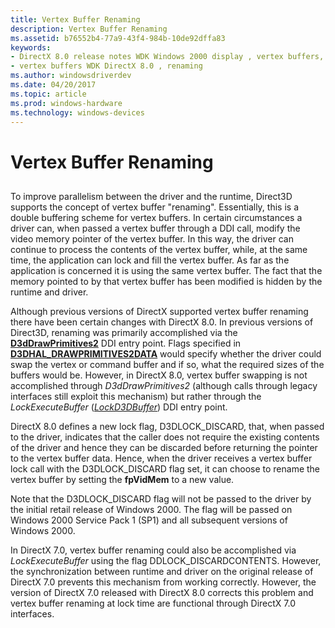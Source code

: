 ```yaml
---
title: Vertex Buffer Renaming
description: Vertex Buffer Renaming
ms.assetid: b76552b4-77a9-43f4-984b-10de92dffa83
keywords:
- DirectX 8.0 release notes WDK Windows 2000 display , vertex buffers, renaming
- vertex buffers WDK DirectX 8.0 , renaming
ms.author: windowsdriverdev
ms.date: 04/20/2017
ms.topic: article
ms.prod: windows-hardware
ms.technology: windows-devices
---
```


# Vertex Buffer Renaming


## <span id="ddk_vertex_buffer_renaming_gg"></span><span id="DDK_VERTEX_BUFFER_RENAMING_GG"></span>


To improve parallelism between the driver and the runtime, Direct3D supports the concept of vertex buffer "renaming". Essentially, this is a double buffering scheme for vertex buffers. In certain circumstances a driver can, when passed a vertex buffer through a DDI call, modify the video memory pointer of the vertex buffer. In this way, the driver can continue to process the contents of the vertex buffer, while, at the same time, the application can lock and fill the vertex buffer. As far as the application is concerned it is using the same vertex buffer. The fact that the memory pointed to by that vertex buffer has been modified is hidden by the runtime and driver.

Although previous versions of DirectX supported vertex buffer renaming there have been certain changes with DirectX 8.0. In previous versions of Direct3D, renaming was primarily accomplished via the [**D3dDrawPrimitives2**](https://msdn.microsoft.com/library/windows/hardware/ff544704) DDI entry point. Flags specified in [**D3DHAL\_DRAWPRIMITIVES2DATA**](https://msdn.microsoft.com/library/windows/hardware/ff545957) would specify whether the driver could swap the vertex or command buffer and if so, what the required sizes of the buffers would be. However, in DirectX 8.0, vertex buffer swapping is not accomplished through *D3dDrawPrimitives2* (although calls through legacy interfaces still exploit this mechanism) but rather through the *LockExecuteBuffer* ([*LockD3DBuffer*](https://msdn.microsoft.com/library/windows/hardware/ff568216)) DDI entry point.

DirectX 8.0 defines a new lock flag, D3DLOCK\_DISCARD, that, when passed to the driver, indicates that the caller does not require the existing contents of the driver and hence they can be discarded before returning the pointer to the vertex buffer data. Hence, when the driver receives a vertex buffer lock call with the D3DLOCK\_DISCARD flag set, it can choose to rename the vertex buffer by setting the **fpVidMem** to a new value.

Note that the D3DLOCK\_DISCARD flag will not be passed to the driver by the initial retail release of Windows 2000. The flag will be passed on Windows 2000 Service Pack 1 (SP1) and all subsequent versions of Windows 2000.

In DirectX 7.0, vertex buffer renaming could also be accomplished via *LockExecuteBuffer* using the flag DDLOCK\_DISCARDCONTENTS. However, the synchronization between runtime and driver on the original release of DirectX 7.0 prevents this mechanism from working correctly. However, the version of DirectX 7.0 released with DirectX 8.0 corrects this problem and vertex buffer renaming at lock time are functional through DirectX 7.0 interfaces.

 

 





